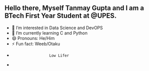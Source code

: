 

## Hello there, Myself Tanmay Gupta and I am a BTech First Year Student at @UPES. 


- 👀 I’m interested in Data Science and DevOPS
- 🌱 I’m currently learning C and Python
- 😄 Pronouns: He/Him
- ⚡ Fun fact: Weeb/Otaku
-                      Low Lifer
- 

<!---
Dragon-do/Dragon-do is a ✨ special ✨ repository because its `README.md` (this file) appears on your GitHub profile.
You can click the Preview link to take a look at your changes.
--->
